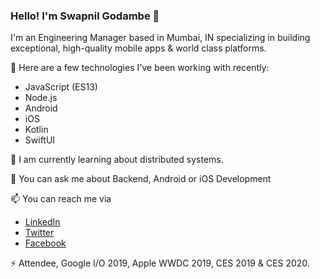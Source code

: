 ### Hello! I'm Swapnil Godambe 👋

I'm an Engineering Manager based in Mumbai, IN specializing in building exceptional, high-quality mobile apps & world class platforms.

🔭 Here are a few technologies I've been working with recently:
- JavaScript (ES13)
- Node.js
- Android
- iOS
- Kotlin
- SwiftUI

🌱 I am currently learning about distributed systems.

💬 You can ask me about Backend, Android or iOS Development

📫 You can reach me via
- [LinkedIn](https://www.linkedin.com/in/swapnull)
- [Twitter](https://twitter.com/swapnull_in) 
- [Facebook](https://www.facebook.com/swapnil.go20)

⚡ Attendee, Google I/O 2019, Apple WWDC 2019, CES 2019 & CES 2020.

<!--
**swapnull-in/swapnull-in** is a ✨ _special_ ✨ repository because its `README.md` (this file) appears on your GitHub profile.

Here are some ideas to get you started:

- 🔭 I’m currently working on ...
- 🌱 I’m currently learning ...
- 👯 I’m looking to collaborate on ...
- 🤔 I’m looking for help with ...
- 💬 Ask me about ...
- 📫 How to reach me: ...
- 😄 Pronouns: ...
- ⚡ Fun fact: ...
-->
